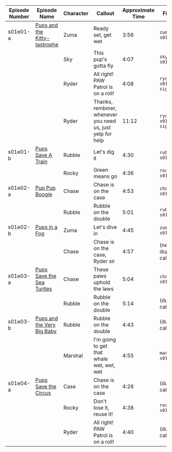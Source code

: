 | Episode Number | Episode Name                                                                                              | Character    | Callout                                                   | Approximate Time | Filename |
| -              | -                                                                                                         | -            | -                                                         | -                | - |
| s01e01-a       | [Pups and the Kitty-tastrophe](https://pawpatrol.fandom.com/wiki/Pups_and_the_Kitty-tastrophe/Transcript) | Zuma         | Ready set, get wet                                        | 3:56             | `zuma-s01e01a.wav` |
|                |                                                                                                           | Sky          | This pup's gotta fly                                      | 4:07             | `sky-s01e01a.wav` |
|                |                                                                                                           | Ryder        | All right! PAW Patrol is on a roll!                       | 4:08             | `ryder-s01e01a-signon.wav` |
|                |                                                                                                           | Ryder        | Thanks, rembmer, whenever you need us, just yelp for help | 11:12            | `ryder-s01e01a-signoff.wav` |
| s01e01-b       | [Pups Save A Train](https://pawpatrol.fandom.com/wiki/Pups_Save_a_Train/Transcript)                       | Rubble       | Let's dig it                                              | 4:30             | `rubble-s01e01b.wav` |
|                |                                                                                                           | Rocky        | Green means go                                            | 4:36             | `rocky-s01e01b.wav` |
| s01e02-a       | [Pup Pup Boogie](https://pawpatrol.fandom.com/wiki/Pup_Pup_Boogie/Transcript)                             | Chase        | Chase is on the case                                      | 4:53             | `chase-s01e02a.wav` |
|                |                                                                                                           | Rubble       | Rubble on the double                                      | 5:01             | `ruble-s01e02a.wav` |
| s01e02-b       | [Pups in a Fog](https://pawpatrol.fandom.com/wiki/Pups_in_a_Fog/Transcript)                               | Zuma         | Let's dive in                                             | 4:45             | `zuma-s01e02b.wav` |
|                |                                                                                                           | Chase        | Chase is on the case, Ryder sir                           | 4:57             | (near duplicate callout) |
| s01e03-a       | [Pups Save the Sea Turtles](https://pawpatrol.fandom.com/wiki/Pups_Save_the_Sea_Turtles/Transcript)       | Chase        | These paws uphold the laws                                | 5:04             | `chase-s01e03a.wav` |
|                |                                                                                                           | Rubble       | Rubble on the double                                      | 5:14             | (duplicate callout) |
| s01e03-b       | [Pups and the Very Big Baby](https://pawpatrol.fandom.com/wiki/Pups_and_the_Very_Big_Baby/Transcript)     | Rubble       | Rubble on the double                                      | 4:43             | (duplicate callout) |
|                |                                                                                                           | Marshal      | I'm going to get that whale wet, wet, wet                 | 4:55             | `marshall-s01e03b.wav` |
| s01e04-a       | [Pups Save the Circus](https://pawpatrol.fandom.com/wiki/Pups_Save_the_Circus/Transcript)                 | Case         | Chase is on the case                                      | 4:28             | (duplicate callout) |
|                |                                                                                                           | Rocky        | Don't lose it, reuse it!                                  | 4:38             | `rocky-s01e04a.wav` |
|                |                                                                                                           | Ryder        | All right! PAW Patrol is on a roll!                       | 4:40             | (duplicate callout) |